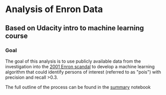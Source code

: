 # Analysis of Enron Data
## Based on Udacity intro to machine learning course

### Goal

The goal of this analysis is to use publicly available data from the investigation into the [2001 Enron scandal](https://en.wikipedia.org/wiki/Enron_scandal) to develop a machine learning algorithm that could identify persons of interest (referred to as "pois") with precision and recall  >0.3. 

The full outline of the process can be found in the [summary](summary.ipynb) notebook
